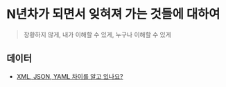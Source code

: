 # N년차가 되면서 잊혀져 가는 것들에 대하여

> 장황하지 않게, 내가 이해할 수 있게, 누구나 이해할 수 있게

## 데이터

- [XML, JSON, YAML 차이를 알고 있나요?](</data/XML, JSON, YAML 차이를 알고 있나요?.md>)
